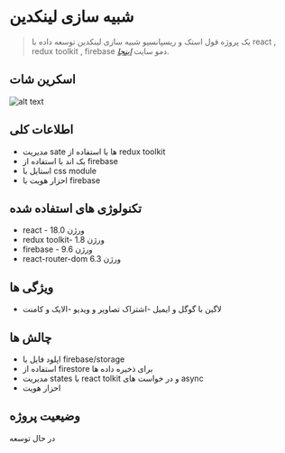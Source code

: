 # شبیه سازی لینکدین
> یک پروژه فول استک و ریسپانسیو شبیه سازی لینکدین توسعه داده با react , redux toolkit , firebase
> دمو سایت [_اینجا_](https://linkdin-rt.netlify.app/).

## اسکرین شات

![alt text](https://i.ibb.co/0X8xQX4/Capture.png)



## اطلاعات کلی

- مدیریت sate ها با استفاده از redux toolkit
- بک اند با استفاده از firebase
- استایل با css module
- احزار هویت با firebase  



## تکنولوژی های استفاده شده

- react - ورژن 18.0
- redux toolkit- ورژن 1.8
- firebase - ورژن 9.6
- react-router-dom  6.3 ورژن



## ویژگی ها 
- لاگین با گوگل و ایمیل
-اشتراک تصاویر و ویدیو
-الایک و کامنت
## چالش ها


- اپلود فایل با firebase/storage
- استفاده از firestore برای ذخیره داده ها
- مدیریت states با react tolkit و در خواست های async
- احزار هویت


## وضیعیت پروژه
در حال توسعه

